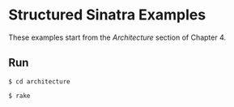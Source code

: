 # Structured Sinatra Examples
These examples start from the *Architecture* section of Chapter 4.

## Run
```shell
$ cd architecture

$ rake
```
